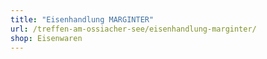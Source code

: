 ```yaml
---
title: "Eisenhandlung MARGINTER"
url: /treffen-am-ossiacher-see/eisenhandlung-marginter/
shop: Eisenwaren
---
```

